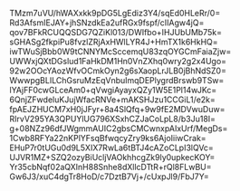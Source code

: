 TMzm7uVU/hWAXxkk9pDG5LgEdiz3Y4/sqEd0HLeRr/0=
Rd3AfsmIEJAY+jhSNzdkEa2ufRGx9fspf/cIIAgw4jQ=
qov7BFkRCUQQSDG7QZiKl013/DWIfbo+IHJUbUMb75k=
sGHASg2fkpiPu8fvzlZRjAxHWlLYR4J+HmTX1k6HkHQ=
iwTWuSjBbb0W9tCNNYMcSccemqU83zqOYGCmFaiaZjw=
UWWxjQXtDGslud1FaHkDM1Hn0VnZXhq0wry2g2x4Ugo=
92w2OOcYAozWfvOCmkOyn2g6sXaopLrJLB0jBhNdSZ0=
WwwpgBLILChGsruMzEqVnbuImqDEPlygrdBrswb9TSw=
lYAjFF0cwGLceAm0+qVwgiAyayxQZy1W5E1Pl14wJKc=
6QnjZFwdeluKJujWfacRNVe+mAKSHJzu1CCGiL1/e2k=
fpAEJZHUCM7xH0jJFyr+8a4SlQfq+9w9fE2MDVwuDuw=
RIrvV295YA3QPUYlUG796XSxhCZJaCoLpL8/b3Ju18I=
g+08NZz96dfJWgmmAUIC2gbsCMCwnxpAIxUrf/MegDs=
1Cwb8RFYa22nKPlYFsqBfwqcyZry9ks6AjoIiiwCrak=
EHuP7r0tUGu0d9L5XIX7RwLa6tBTJ4cAZoCLpI3lQVc=
UJVR1MZ+SZQ2ozyBiUcljVAOkhhcgZk9ly0upkecKOY=
Yr35cbNqf02aQXInH88Snhe8dXllcDTtR+rQl8FLwBU=
Gw6J3/xuC4dgTr8HoD/c7DztB7Vj+/cUxpJl9/FbJ7Y=
